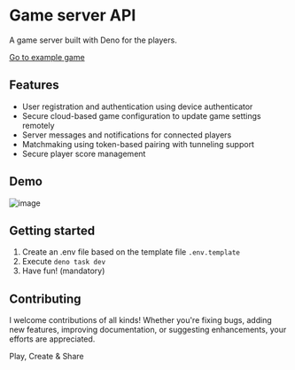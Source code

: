 # Game server API

A game server built with Deno for the players.

[Go to example game](https://miguelripoll23.github.io/hood-ball/)

## Features

- User registration and authentication using device authenticator
- Secure cloud-based game configuration to update game settings remotely
- Server messages and notifications for connected players
- Matchmaking using token-based pairing with tunneling support
- Secure player score management

## Demo

![image](https://github.com/user-attachments/assets/3a888869-0ea6-488e-b5d5-181453022672)

## Getting started

1. Create an .env file based on the template file `.env.template`
2. Execute `deno task dev`
3. Have fun! (mandatory)

## Contributing

I welcome contributions of all kinds! Whether you're fixing bugs, adding new
features, improving documentation, or suggesting enhancements, your efforts are
appreciated.

Play, Create & Share
